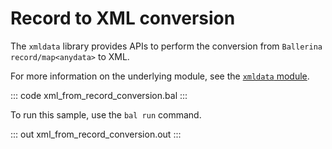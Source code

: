 # Record to XML conversion

The `xmldata` library provides APIs to perform the conversion from `Ballerina record/map<anydata>` to XML.

For more information on the underlying module, see the [`xmldata` module](https://lib.ballerina.io/ballerina/xmldata/latest/).

::: code xml_from_record_conversion.bal :::

To run this sample, use the `bal run` command.

::: out xml_from_record_conversion.out :::
